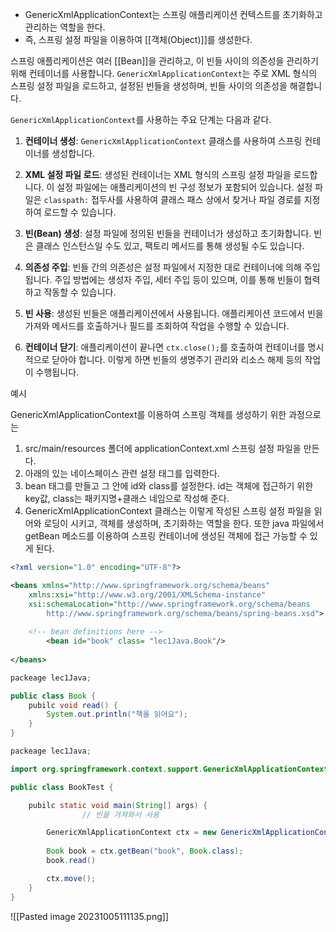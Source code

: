 - GenericXmlApplicationContext는 스프링 애플리케이션 컨텍스트를 초기화하고 관리하는 역할을 한다.
- 즉, 스프링 설정 파일을 이용하여 [[객체(Object)]]를 생성한다.

스프링 애플리케이션은 여러 [[Bean]]을 관리하고, 
이 빈들 사이의 의존성을 관리하기 위해 컨테이너를 사용합니다. `GenericXmlApplicationContext`는 주로 XML 형식의 스프링 설정 파일을 로드하고, 설정된 빈들을 생성하며, 빈들 사이의 의존성을 해결합니다.

`GenericXmlApplicationContext`를 사용하는 주요 단계는 다음과 같다.

1. **컨테이너 생성**: `GenericXmlApplicationContext` 클래스를 사용하여 스프링 컨테이너를 생성합니다.
    
2. **XML 설정 파일 로드**: 생성된 컨테이너는 XML 형식의 스프링 설정 파일을 로드합니다. 이 설정 파일에는 애플리케이션의 빈 구성 정보가 포함되어 있습니다. 설정 파일은 `classpath:` 접두사를 사용하여 클래스 패스 상에서 찾거나 파일 경로를 지정하여 로드할 수 있습니다.
    
3. **빈(Bean) 생성**: 설정 파일에 정의된 빈들을 컨테이너가 생성하고 초기화합니다. 빈은 클래스 인스턴스일 수도 있고, 팩토리 메서드를 통해 생성될 수도 있습니다.
    
4. **의존성 주입**: 빈들 간의 의존성은 설정 파일에서 지정한 대로 컨테이너에 의해 주입됩니다. 주입 방법에는 생성자 주입, 세터 주입 등이 있으며, 이를 통해 빈들이 협력하고 작동할 수 있습니다.
    
5. **빈 사용**: 생성된 빈들은 애플리케이션에서 사용됩니다. 애플리케이션 코드에서 빈을 가져와 메서드를 호출하거나 필드를 조회하여 작업을 수행할 수 있습니다.
    
6. **컨테이너 닫기**: 애플리케이션이 끝나면 `ctx.close();`를 호출하여 컨테이너를 명시적으로 닫아야 합니다. 이렇게 하면 빈들의 생명주기 관리와 리소스 해제 등의 작업이 수행됩니다.


예시

GenericXmlApplicationContext를 이용하여 스프링 객체를 생성하기 위한 과정으로는

1. src/main/resources 폴더에 applicationContext.xml 스프링 설정 파일을 만든다.
2. 아래의 있는 네이스페이스 관련 설정 태그를 입력한다.
3. bean 태그를 만들고 그 안에 id와 class를 설정한다. id는 객체에 접근하기 위한 key값, class는 패키지명+클래스 네임으로 작성해 준다.
4. GenericXmlApplicationContext 클래스는 이렇게 작성된 스프링 설정 파일을 읽어와 로딩이 시키고, 객체를 생성하며, 초기화하는 역할을 한다. 또한 java 파일에서 getBean 메소드를 이용하여 스프링 컨테이너에 생성된 객체에 접근 가능할 수 있게 된다.

```xml
<?xml version="1.0" encoding="UTF-8"?>

<beans xmlns="http://www.springframework.org/schema/beans"
	xmlns:xsi="http://www.w3.org/2001/XMLSchema-instance"
	xsi:schemaLocation="http://www.springframework.org/schema/beans 
 		http://www.springframework.org/schema/beans/spring-beans.xsd">
        
	<!-- bean definitions here -->
        <bean id="book" class= "lec1Java.Book"/>
        
</beans>
```

```java
packeage lec1Java;

public class Book {
	pubilc void read() {
		System.out.println("책을 읽어요");
	}
}
```


```java
packeage lec1Java;

import org.springframework.context.support.GenericXmlApplicationContext;

public class BookTest {

	pubilc static void main(String[] args) {
		        // 빈을 가져와서 사용

		GenericXmlApplicationContext ctx = new GenericXmlApplicationContext("classpath:applicationContext.xml");
		
        Book book = ctx.getBean("book", Book.class);
		book.read()

        ctx.move();
	}
}
```


![[Pasted image 20231005111135.png]]